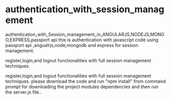 # authentication_with_session_management
authentication_with_Session_management_in_ANGULARJS,NODEJS,MONGO,EXPRESS,passport api
this is authentication with javascript code using passport api ,angualrjs,node,mongodb and express for session management.

register,login,and logout functionalities with full session management techniques.

register,login,and logout functionalities with full session management techniques.
please download the code and run "npm install"  from command prompt for downloading the project modules dependencies  and then run the server.js file..

